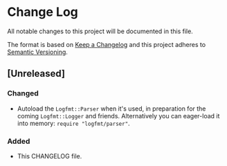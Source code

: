# Change Log
All notable changes to this project will be documented in this file.

The format is based on [Keep a Changelog](http://keepachangelog.com/) and this project adheres to [Semantic Versioning](http://semver.org/).

## [Unreleased]

### Changed
  - Autoload the `Logfmt::Parser` when it's used, in preparation for the coming `Logfmt::Logger` and friends.
    Alternatively you can eager-load it into memory: `require "logfmt/parser"`.

### Added
  - This CHANGELOG file.
